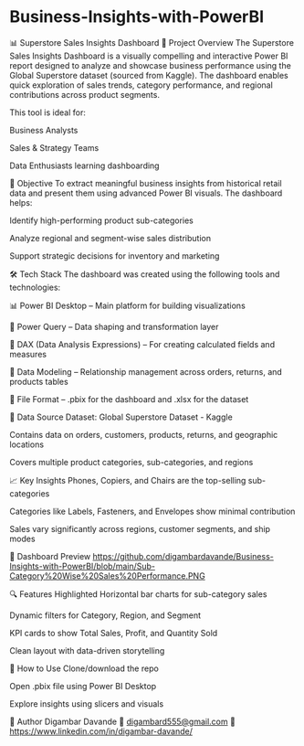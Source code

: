 # Business-Insights-with-PowerBI
📊 Superstore Sales Insights Dashboard
📌 Project Overview
The Superstore Sales Insights Dashboard is a visually compelling and interactive Power BI report designed to analyze and showcase business performance using the Global Superstore dataset (sourced from Kaggle). The dashboard enables quick exploration of sales trends, category performance, and regional contributions across product segments.

This tool is ideal for:

Business Analysts

Sales & Strategy Teams

Data Enthusiasts learning dashboarding

🎯 Objective
To extract meaningful business insights from historical retail data and present them using advanced Power BI visuals. The dashboard helps:

Identify high-performing product sub-categories

Analyze regional and segment-wise sales distribution

Support strategic decisions for inventory and marketing

🛠️ Tech Stack
The dashboard was created using the following tools and technologies:

📊 Power BI Desktop – Main platform for building visualizations

🔄 Power Query – Data shaping and transformation layer

🧠 DAX (Data Analysis Expressions) – For creating calculated fields and measures

🔗 Data Modeling – Relationship management across orders, returns, and products tables

📁 File Format – .pbix for the dashboard and .xlsx for the dataset

📂 Data Source
Dataset: Global Superstore Dataset - Kaggle

Contains data on orders, customers, products, returns, and geographic locations

Covers multiple product categories, sub-categories, and regions

📈 Key Insights
Phones, Copiers, and Chairs are the top-selling sub-categories

Categories like Labels, Fasteners, and Envelopes show minimal contribution

Sales vary significantly across regions, customer segments, and ship modes

📸 Dashboard Preview
https://github.com/digambardavande/Business-Insights-with-PowerBI/blob/main/Sub-Category%20Wise%20Sales%20Performance.PNG

🔍 Features Highlighted
Horizontal bar charts for sub-category sales

Dynamic filters for Category, Region, and Segment

KPI cards to show Total Sales, Profit, and Quantity Sold

Clean layout with data-driven storytelling

🚀 How to Use
Clone/download the repo

Open .pbix file using Power BI Desktop

Explore insights using slicers and visuals

👤 Author
Digambar Davande
📧 digambard555@gmail.com
🔗 https://www.linkedin.com/in/digambar-davande/
